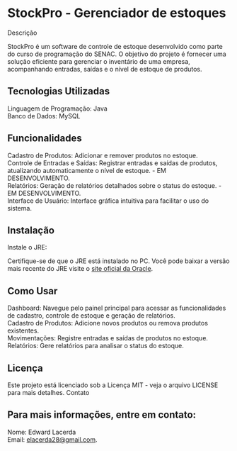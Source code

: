 # StockPro - Gerenciador de estoques

 Descrição

StockPro é um software de controle de estoque desenvolvido como parte do curso de programação do SENAC. 
O objetivo do projeto é fornecer uma solução eficiente para gerenciar o inventário de uma empresa, acompanhando entradas, saídas e o nível de estoque de produtos.

## Tecnologias Utilizadas

   Linguagem de Programação: Java
   <br>
   Banco de Dados: MySQL
    
## Funcionalidades

   Cadastro de Produtos: Adicionar e remover produtos no estoque.
    <br>
   Controle de Entradas e Saídas: Registrar entradas e saídas de produtos, atualizando automaticamente o nível de estoque. - EM DESENVOLVIMENTO.
    <br>
   Relatórios: Geração de relatórios detalhados sobre o status do estoque. - EM DESENVOLVIMENTO.
    <br>
   Interface de Usuário: Interface gráfica intuitiva para facilitar o uso do sistema.
    <br>

## Instalação 
 
   Instale o JRE:

   Certifique-se de que o JRE está instalado no PC. Você pode baixar a versão mais recente do JRE visite o <a href="https://www.java.com/pt-BR/download/ie_manual.jsp?locale=pt_BR">site oficial da Oracle</a>.
 
 ## Como Usar

   Dashboard: Navegue pelo painel principal para acessar as funcionalidades de cadastro, controle de estoque e geração de relatórios.
   <br>
   Cadastro de Produtos: Adicione novos produtos ou remova produtos existentes.<br>
   Movimentações: Registre entradas e saídas de produtos no estoque.<br>
   Relatórios: Gere relatórios para analisar o status do estoque.<br>

## Licença

Este projeto está licenciado sob a Licença MIT - veja o arquivo LICENSE para mais detalhes.
Contato

## Para mais informações, entre em contato:

   Nome: Edward Lacerda<br>
   Email: <a href="mailto:seuemail@exemplo.com">elacerda28@gmail.com</a>.
